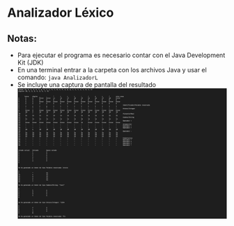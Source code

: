 # Analizador Léxico #

## Notas: ##

* Para ejecutar el programa es necesario contar con el Java Development Kit (JDK)
* En una terminal entrar a la carpeta con los archivos Java y usar el comando: `java AnalizadorL` 
* Se incluye una captura de pantalla del resultado
![](Resultado.png)
